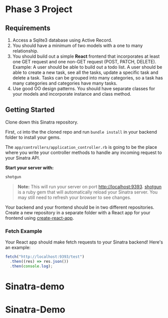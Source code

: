 # Phase 3 Project

## Requirements

1. Access a Sqlite3 database using Active Record.
2. You should have a minimum of two models with a one to many relationship.
3. You should build out a simple **React** frontend that incorporates at least
   one GET request and one non-GET request (POST, PATCH, DELETE).
      Example: A user should be able to build out a todo list. 
      A user should be able to create a new task, see all the tasks, 
      update a specific task and delete a task. Tasks can be grouped into many
      categories, so a task has many categories and categories have many tasks.
4. Use good OO design patterns. You should have separate classes for your
   models and incorporate instance and class method.

## Getting Started

Clone down this Sinatra repository.

First, `cd` into the the cloned repo and run `bundle install` in your backend
folder to install your gems.

The `app/controllers/application_controller.rb` is going to be the place where 
you write your controller methods to handle any incoming request to your Sinatra API.

**Start your server with:**

```sh
shotgun
```

> **Note:** This will run your server on port
> [http://localhost:9393](http://localhost:9393).
> [shotgun](https://github.com/rtomayko/shotgun) is a ruby gem that will
> automatically reload your Sinatra server. You may still need to refresh your
> browser to see changes.

Your backend and your frontend should be in two different repositories. Create a
new repository in a separate folder with a React app for your frontend using
[create-react-app][].

### Fetch Example

Your React app should make fetch requests to your Sinatra backend! Here's an
example:

```js
fetch("http://localhost:9393/test")
  .then((res) => res.json())
  .then(console.log);
```

[create-react-app]: https://create-react-app.dev/docs/getting-started
# Sinatra-demo
# Sinatra-Demo
